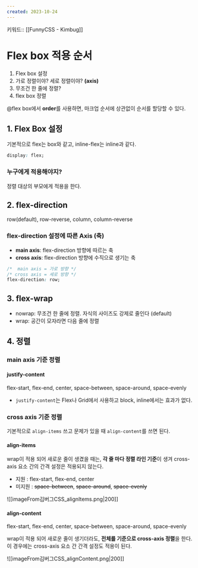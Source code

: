 ```yaml
---
created: 2023-10-24
---
```

키워드:: [[FunnyCSS - Kimbug]]

# Flex box 적용 순서

1. Flex box 설정
2. 가로 정렬이야? 세로 정렬이야? **(axis)**
3. 무조건 한 줄에 정렬?
4. flex box 정렬

@flex box에서 **order**를 사용하면, 마크업 순서에 상관없이 순서를 할당할 수 있다.

## 1. Flex Box 설정

기본적으로 flex는 box와 같고, inline-flex는 inline과 같다.

```css
display: flex;
```

### 누구에게 적용해야지?

정렬 대상의 부모에게 적용을 한다.

## 2. flex-direction

row(default), row-reverse, column, column-reverse

### flex-direction 설정에 따른 Axis (축)

- **main axis**: flex-direction 방향에 따르는 축
- **cross axis**: flex-direction 방향에 수직으로 생기는 축

```css
/*  main axis = 가로 방향 */
/* cross axis = 세로 방향 */
flex-direction: row;
```

## 3. flex-wrap

- nowrap: 무조건 한 줄에 정렬. 자식의 사이즈도 강제로 줄인다 (default)
- wrap: 공간이 모자라면 다음 줄에 정렬

## 4. 정렬

### main axis 기준 정렬

#### justify-content

flex-start, flex-end, center, space-between, space-around, space-evenly

- `justify-content`는 Flex나 Grid에서 사용하고 block, inline에서는 효과가 없다.

### cross axis 기준 정렬

기본적으로 `align-items` 쓰고 문제가 있을 때 `align-content`를 쓰면 된다.

#### align-items

wrap이 적용 되어 새로운 줄이 생겼을 때는, **각 줄 마다 정렬 라인 기준**이 생겨 cross-axis 요소 간의 간격 설정은 적용되지 않는다.

- 지원 : flex-start, flex-end, center
- 미지원 : ~~space-between~~, ~~space-around~~, ~~space-evenly~~

![[imageFrom김버그CSS_alignItems.png|200]]

#### align-content

flex-start, flex-end, center, space-between, space-around, space-evenly

wrap이 적용 되어 새로운 줄이 생기더라도, **전체를 기준으로 cross-axis 정렬**을 한다. 이 경우에는 cross-axis 요소 간 간격 설정도 적용이 된다.

![[imageFrom김버그CSS_alignContent.png|200]]